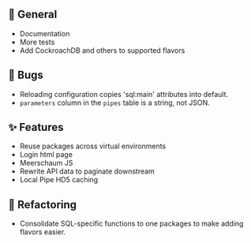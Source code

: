 ## 📝 General
- Documentation
- More tests
- Add CockroachDB and others to supported flavors

## 🐞 Bugs
- Reloading configuration copies 'sql:main' attributes into default.
- `parameters` column in the `pipes` table is a string, not JSON.

## ✨ Features
- Reuse packages across virtual environments
- Login html page
- Meerschaum JS
- Rewrite API data to paginate downstream
- Local Pipe HD5 caching

## 🔨 Refactoring
- Consolidate SQL-specific functions to one packages to make adding flavors easier.
